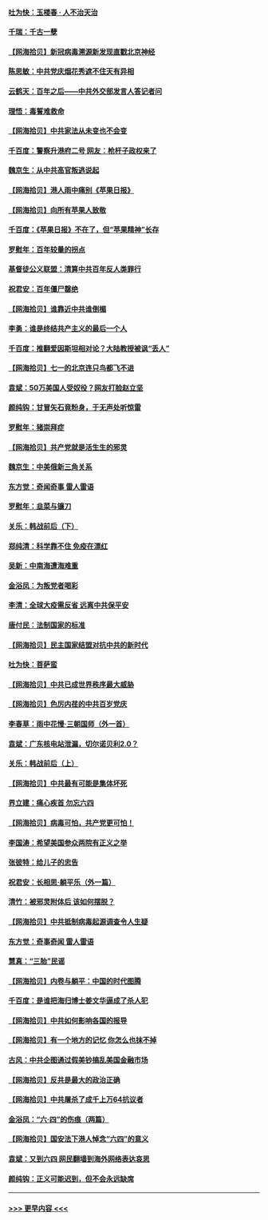 #### [吐为快：玉楼春 · 人不治天治](../pages/nsc993/n13054028.md?t=06291051) 
#### [千瑞：千古一孽](../pages/nsc993/n13054016.md?t=06291051) 
#### [【网海拾贝】新冠病毒溯源新发现直戳北京神经](../pages/nsc993/n13052425.md?t=06291051) 
#### [陈思敏：中共党庆烟花秀遮不住天有异相](../pages/nsc993/n13052020.md?t=06291051) 
#### [云鹤天：百年之后——中共外交部发言人答记者问](../pages/nsc993/n13051604.md?t=06291051) 
#### [理悟：毒誓难救命](../pages/nsc993/n13051601.md?t=06291051) 
#### [【网海拾贝】中共家法从未变也不会变](../pages/nsc993/n13050366.md?t=06291051) 
#### [千百度：警察升港府二号 网友：枪杆子政权来了](../pages/nsc993/n13050261.md?t=06291051) 
#### [魏京生：从中共高官叛逃说起](../pages/nsc993/n13048997.md?t=06291051) 
#### [【网海拾贝】港人雨中痛别《苹果日报》](../pages/nsc993/n13048941.md?t=06291051) 
#### [【网海拾贝】向所有苹果人致敬](../pages/nsc993/n13046795.md?t=06291051) 
#### [千百度：《苹果日报》不在了，但“苹果精神”长存](../pages/nsc993/n13046703.md?t=06291051) 
#### [罗慰年：百年较量的拐点](../pages/nsc993/n13046542.md?t=06291051) 
#### [基督徒公义联盟：清算中共百年反人类罪行](../pages/nsc993/n13046499.md?t=06291051) 
#### [祝君安：百年僵尸罄绝](../pages/nsc993/n13045595.md?t=06291051) 
#### [【网海拾贝】谁靠近中共谁倒楣](../pages/nsc993/n13044667.md?t=06291051) 
#### [李勇：谁是终结共产主义的最后一个人](../pages/nsc993/n13044397.md?t=06291051) 
#### [千百度：推翻爱因斯坦相对论？大陆教授被讽“丢人”](../pages/nsc993/n13043908.md?t=06291051) 
#### [【网海拾贝】七一的北京连只鸟都飞不进](../pages/nsc993/n13041377.md?t=06291051) 
#### [袁斌：50万美国人受奴役？网友打脸赵立坚](../pages/nsc993/n13041330.md?t=06291051) 
#### [颜纯钩：甘冒矢石竟粉身，于无声处听惊雷](../pages/nsc993/n13041140.md?t=06291051) 
#### [罗慰年：猪崇拜症](../pages/nsc993/n13041071.md?t=06291051) 
#### [【网海拾贝】共产党就是活生生的邪灵](../pages/nsc993/n13036627.md?t=06291051) 
#### [魏京生：中美俄新三角关系](../pages/nsc993/n13035986.md?t=06291051) 
#### [东方觉：奇闻奇事 雷人雷语](../pages/nsc993/n13035878.md?t=06291051) 
#### [罗慰年：韭菜与镰刀](../pages/nsc993/n13034374.md?t=06291051) 
#### [关乐：韩战前后（下）](../pages/nsc993/n13034113.md?t=06291051) 
#### [郑纯清：科学靠不住 免疫在漂红](../pages/nsc993/n13034093.md?t=06291051) 
#### [吴新：中南海遭海难重](../pages/nsc993/n13034084.md?t=06291051) 
#### [金浴凤：为叛党者喝彩](../pages/nsc993/n13034058.md?t=06291051) 
#### [李清：全球大疫需反省 远离中共保平安](../pages/nsc993/n13033784.md?t=06291051) 
#### [唐付民：法制国家的标准](../pages/nsc993/n13032944.md?t=06291051) 
#### [【网海拾贝】民主国家结盟对抗中共的新时代](../pages/nsc993/n13031717.md?t=06291051) 
#### [吐为快：菩萨蛮](../pages/nsc993/n13030033.md?t=06291051) 
#### [【网海拾贝】中共已成世界秩序最大威胁](../pages/nsc993/n13028138.md?t=06291051) 
#### [【网海拾贝】色厉内荏的中共百岁党庆](../pages/nsc993/n13025582.md?t=06291051) 
#### [李春草：雨中花慢‧三朝国师（外一首）](../pages/nsc993/n13025567.md?t=06291051) 
#### [袁斌：广东核电站泄漏，切尔诺贝利2.0？](../pages/nsc993/n13025475.md?t=06291051) 
#### [关乐：韩战前后（上）](../pages/nsc993/n13025387.md?t=06291051) 
#### [【网海拾贝】中共最有可能是集体坏死](../pages/nsc993/n13023101.md?t=06291051) 
#### [界立建：痛心疾首 勿忘六四](../pages/nsc993/n13022339.md?t=06291051) 
#### [【网海拾贝】病毒可怕，共产党更可怕！](../pages/nsc993/n13020728.md?t=06291051) 
#### [李国涛：希望美国参众两院有正义之举](../pages/nsc993/n13020674.md?t=06291051) 
#### [张彼特：给儿子的忠告](../pages/nsc993/n13018934.md?t=06291051) 
#### [祝君安：长相思‧躺平乐（外一篇）](../pages/nsc993/n13018923.md?t=06291051) 
#### [清竹：被邪灵附体后 该如何摆脱？](../pages/nsc993/n13018877.md?t=06291051) 
#### [【网海拾贝】中共抵制病毒起源调查令人生疑](../pages/nsc993/n13017785.md?t=06291051) 
#### [东方觉：奇事奇闻 雷人雷语](../pages/nsc993/n13017577.md?t=06291051) 
#### [慧真：“三胎”民谣](../pages/nsc993/n13017394.md?t=06291051) 
#### [【网海拾贝】内卷与躺平：中国的时代图腾](../pages/nsc993/n13016128.md?t=06291051) 
#### [千百度：是谁把海归博士姜文华逼成了杀人犯](../pages/nsc993/n13015218.md?t=06291051) 
#### [【网海拾贝】中共如何影响各国的报导](../pages/nsc993/n13012599.md?t=06291051) 
#### [【网海拾贝】有一个地方的记忆 你怎么也抹不掉](../pages/nsc993/n13009802.md?t=06291051) 
#### [古风：中共企图通过假美钞搞乱美国金融市场](../pages/nsc993/n13009626.md?t=06291051) 
#### [【网海拾贝】反共是最大的政治正确](../pages/nsc993/n13007051.md?t=06291051) 
#### [【网海拾贝】中共屠杀了成千上万64抗议者](../pages/nsc993/n13002713.md?t=06291051) 
#### [金浴凤：“六·四”的伤痕（两篇）](../pages/nsc993/n13001719.md?t=06291051) 
#### [【网海拾贝】国安法下港人悼念“六四”的意义](../pages/nsc993/n13001039.md?t=06291051) 
#### [袁斌：又到六四 网民翻墙到海外网络表达哀思](../pages/nsc993/n13000995.md?t=06291051) 
#### [颜纯钩：正义可能迟到，但不会永远缺席](../pages/nsc993/n13000920.md?t=06291051) 

----
#### [ >>> 更早内容 <<< ](../indexes/nsc993-earlier.md)
